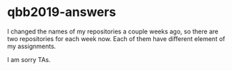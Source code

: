 # qbb2019-answers

I changed the names of my repositories a couple weeks ago, so there are two repositories for each week now. Each of them have different element of my assignments. 

I am sorry TAs. 
